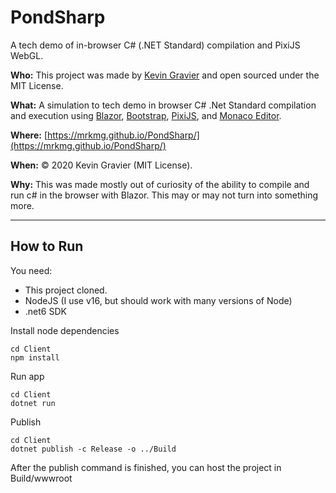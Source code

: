 PondSharp
====

A tech demo of in-browser C# (.NET Standard) compilation and PixiJS WebGL.

**Who:** This project was made by [Kevin Gravier](https://github.com/mrkmg) and open sourced under the MIT License.

**What:**  A simulation to tech demo in browser C# .Net Standard compilation and execution using 
    [Blazor](https://dotnet.microsoft.com/apps/aspnet/web-apps/blazor),
    [Bootstrap](https://getbootstrap.com/),
    [PixiJS](https://www.pixijs.com/), and
    [Monaco Editor](https://microsoft.github.io/monaco-editor/).

**Where:** [https://mrkmg.github.io/PondSharp/](https://mrkmg.github.io/PondSharp/)

**When:** © 2020 Kevin Gravier (MIT License).

**Why:** This was made mostly out of curiosity of the ability to compile and run c# in the browser with Blazor. This may or may not turn into something more.


------

How to Run
----------

You need:
- This project cloned.
- NodeJS (I use v16, but should work with many versions of Node)
- .net6 SDK

Install node dependencies

    cd Client
    npm install

Run app

    cd Client
    dotnet run

Publish

    cd Client
    dotnet publish -c Release -o ../Build

After the publish command is finished, you can host the project in Build/wwwroot

